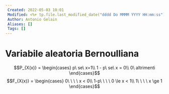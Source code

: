 ```yaml
---
 Created: 2022-05-03 10:01
 Modified: <%+ tp.file.last_modified_date("dddd Do MMMM YYYY HH:mm:ss") %>
 Author: Antonio Gelain
 Aliases: []
 Tags: []
---
```


# Variabile aleatoria  Bernoulliana
$$P_{X(x)} = \begin{cases} p\ se\ x=1\\ 1 - p\ se\ x = 0\\ 0\ altrimenti \end{cases}$$
$$F_{X(x)} = \begin{cases} 0\ \ \ \ x < 0\\ 1-p\ \ \ \ 0 \le x < 1\\ 1\ \ \ \ x \ge 1 \end{cases}$$
